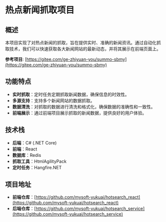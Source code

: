 # 热点新闻抓取项目

## 概述

本项目实现了对热点新闻的抓取，旨在提供实时、准确的新闻资讯。通过自动化抓取技术，我们可以快速获取各大新闻网站的最新动态，并将其展示在前端页面上。

**参考项目**: [https://gitee.com/ge-zhiyuan-you/summo-sbmy](https://gitee.com/ge-zhiyuan-you/summo-sbmy)

## 功能特点

- **实时抓取**：定时任务定期抓取新闻数据，确保信息的时效性。
- **多源支持**：支持多个新闻网站的数据抓取。
- **数据清洗**：对抓取的数据进行清洗和格式化，确保数据的准确性和一致性。
- **前端展示**：通过前端项目展示抓取的新闻数据，提供良好的用户体验。

## 技术栈

- **后端**：C# (.NET Core)
- **前端**：React
- **数据库**：Redis
- **抓取工具**：HtmlAgilityPack
- **定时任务**：Hangfire.NET

## 项目地址

- **前端仓库**：[https://github.com/mysoft-yukuai/hotsearch_react](https://github.com/mysoft-yukuai/hotsearch_react)
- **后端仓库**：[https://github.com/mysoft-yukuai/hotsearch_service](https://github.com/mysoft-yukuai/hotsearch_service)